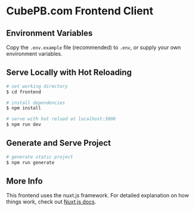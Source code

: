 # CubePB.com Frontend Client

## Environment Variables

Copy the `.env.example` file (recommended) to `.env`, or supply your own environment variables.

## Serve Locally with Hot Reloading

```bash
# set working directory
$ cd frontend

# install dependencies
$ npm install

# serve with hot reload at localhost:3000
$ npm run dev
```

## Generate and Serve Project

```bash
# generate static project
$ npm run generate
```

## More Info

This frontend uses the nuxt.js framework. For detailed explanation on how things work, check out [Nuxt.js docs](https://nuxtjs.org).
